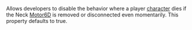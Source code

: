 Allows developers to disable the behavior where a player [character](https://developer.roblox.com/en-us/api-reference/class/Character) dies if the Neck [Motor6D](https://developer.roblox.com/en-us/api-reference/class/Motor6D) is removed or disconnected even momentarily. This property defaults to true.